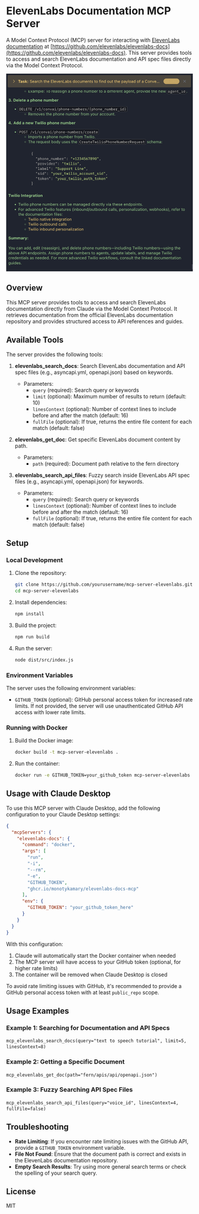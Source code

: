 # ElevenLabs Documentation MCP Server

A Model Context Protocol (MCP) server for interacting with [ElevenLabs documentation](https://elevenlabs.io/docs/overview) at [https://github.com/elevenlabs/elevenlabs-docs](https://github.com/elevenlabs/elevenlabs-docs). This server provides tools to access and search ElevenLabs documentation and API spec files directly via the Model Context Protocol.

![alt text](image.png)

## Overview

This MCP server provides tools to access and search ElevenLabs documentation directly from Claude via the Model Context Protocol. It retrieves documentation from the official ElevenLabs documentation repository and provides structured access to API references and guides.

## Available Tools

The server provides the following tools:

1. **elevenlabs_search_docs**: Search ElevenLabs documentation and API spec files (e.g., asyncapi.yml, openapi.json) based on keywords.
   - Parameters:
     - `query` (required): Search query or keywords
     - `limit` (optional): Maximum number of results to return (default: 10)
     - `linesContext` (optional): Number of context lines to include before and after the match (default: 16)
     - `fullFile` (optional): If true, returns the entire file content for each match (default: false)

2. **elevenlabs_get_doc**: Get specific ElevenLabs document content by path.
   - Parameters:
     - `path` (required): Document path relative to the fern directory

3. **elevenlabs_search_api_files**: Fuzzy search inside ElevenLabs API spec files (e.g., asyncapi.yml, openapi.json) for keywords.
   - Parameters:
     - `query` (required): Search query or keywords
     - `linesContext` (optional): Number of context lines to include before and after the match (default: 16)
     - `fullFile` (optional): If true, returns the entire file content for each match (default: false)

## Setup

### Local Development

1. Clone the repository:
   ```bash
   git clone https://github.com/yourusername/mcp-server-elevenlabs.git
   cd mcp-server-elevenlabs
   ```

2. Install dependencies:
   ```bash
   npm install
   ```

3. Build the project:
   ```bash
   npm run build
   ```

4. Run the server:
   ```bash
   node dist/src/index.js
   ```

### Environment Variables

The server uses the following environment variables:

- `GITHUB_TOKEN` (optional): GitHub personal access token for increased rate limits. If not provided, the server will use unauthenticated GitHub API access with lower rate limits.

### Running with Docker

1. Build the Docker image:
   ```bash
   docker build -t mcp-server-elevenlabs .
   ```

2. Run the container:
   ```bash
   docker run -e GITHUB_TOKEN=your_github_token mcp-server-elevenlabs
   ```

## Usage with Claude Desktop

To use this MCP server with Claude Desktop, add the following configuration to your Claude Desktop settings:

```json
{
  "mcpServers": {
    "elevenlabs-docs": {
      "command": "docker",
      "args": [
        "run",
        "-i",
        "--rm",
        "-e",
        "GITHUB_TOKEN",
        "ghcr.io/monotykamary/elevenlabs-docs-mcp"
      ],
      "env": {
        "GITHUB_TOKEN": "your_github_token_here"
      }
    }
  }
}
```

With this configuration:
1. Claude will automatically start the Docker container when needed
2. The MCP server will have access to your GitHub token (optional, for higher rate limits)
3. The container will be removed when Claude Desktop is closed

To avoid rate limiting issues with GitHub, it's recommended to provide a GitHub personal access token with at least `public_repo` scope.

## Usage Examples

### Example 1: Searching for Documentation and API Specs

```
mcp_elevenlabs_search_docs(query="text to speech tutorial", limit=5, linesContext=8)
```

### Example 2: Getting a Specific Document

```
mcp_elevenlabs_get_doc(path="fern/apis/api/openapi.json")
```

### Example 3: Fuzzy Searching API Spec Files

```
mcp_elevenlabs_search_api_files(query="voice_id", linesContext=4, fullFile=false)
```

## Troubleshooting

- **Rate Limiting**: If you encounter rate limiting issues with the GitHub API, provide a `GITHUB_TOKEN` environment variable.
- **File Not Found**: Ensure that the document path is correct and exists in the ElevenLabs documentation repository.
- **Empty Search Results**: Try using more general search terms or check the spelling of your search query.

## License

MIT

